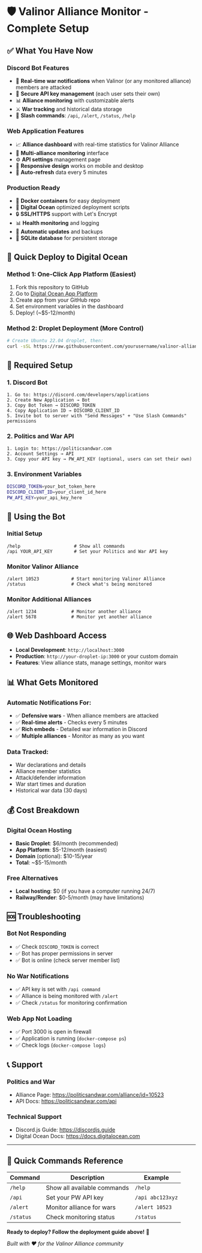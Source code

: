 # 🛡️ Valinor Alliance Monitor - Complete Setup

## ✅ What You Have Now

### **Discord Bot Features**
- 🔔 **Real-time war notifications** when Valinor (or any monitored alliance) members are attacked
- 🔑 **Secure API key management** (each user sets their own)
- 📊 **Alliance monitoring** with customizable alerts
- ⚔️ **War tracking** and historical data storage
- 🤖 **Slash commands**: `/api`, `/alert`, `/status`, `/help`

### **Web Application Features**
- 📈 **Alliance dashboard** with real-time statistics for Valinor Alliance
- 🎯 **Multi-alliance monitoring** interface
- ⚙️ **API settings** management page
- 📱 **Responsive design** works on mobile and desktop
- 🔄 **Auto-refresh** data every 5 minutes

### **Production Ready**
- 🐳 **Docker containers** for easy deployment
- 🌊 **Digital Ocean** optimized deployment scripts
- 🔒 **SSL/HTTPS** support with Let's Encrypt
- 📊 **Health monitoring** and logging
- 🔄 **Automatic updates** and backups
- 💾 **SQLite database** for persistent storage

## 🚀 Quick Deploy to Digital Ocean

### **Method 1: One-Click App Platform** (Easiest)
1. Fork this repository to GitHub
2. Go to [Digital Ocean App Platform](https://cloud.digitalocean.com/apps)
3. Create app from your GitHub repo
4. Set environment variables in the dashboard
5. Deploy! (~$5-12/month)

### **Method 2: Droplet Deployment** (More Control)
```bash
# Create Ubuntu 22.04 droplet, then:
curl -sSL https://raw.githubusercontent.com/yourusername/valinor-alliance-monitor/main/deploy-digital-ocean.sh | bash
```

## 🔧 Required Setup

### **1. Discord Bot**
```
1. Go to: https://discord.com/developers/applications
2. Create New Application → Bot
3. Copy Bot Token → DISCORD_TOKEN
4. Copy Application ID → DISCORD_CLIENT_ID
5. Invite bot to server with "Send Messages" + "Use Slash Commands" permissions
```

### **2. Politics and War API**
```
1. Login to: https://politicsandwar.com
2. Account Settings → API
3. Copy your API key → PW_API_KEY (optional, users can set their own)
```

### **3. Environment Variables**
```bash
DISCORD_TOKEN=your_bot_token_here
DISCORD_CLIENT_ID=your_client_id_here  
PW_API_KEY=your_api_key_here
```

## 📱 Using the Bot

### **Initial Setup**
```
/help                    # Show all commands
/api YOUR_API_KEY        # Set your Politics and War API key
```

### **Monitor Valinor Alliance**
```
/alert 10523            # Start monitoring Valinor Alliance
/status                 # Check what's being monitored
```

### **Monitor Additional Alliances**
```
/alert 1234             # Monitor another alliance
/alert 5678             # Monitor yet another alliance
```

## 🌐 Web Dashboard Access

- **Local Development**: `http://localhost:3000`
- **Production**: `http://your-droplet-ip:3000` or your custom domain
- **Features**: View alliance stats, manage settings, monitor wars

## 📊 What Gets Monitored

### **Automatic Notifications For:**
- ✅ **Defensive wars** - When alliance members are attacked
- ✅ **Real-time alerts** - Checks every 5 minutes
- ✅ **Rich embeds** - Detailed war information in Discord
- ✅ **Multiple alliances** - Monitor as many as you want

### **Data Tracked:**
- War declarations and details
- Alliance member statistics  
- Attack/defender information
- War start times and duration
- Historical war data (30 days)

## 💰 Cost Breakdown

### **Digital Ocean Hosting**
- **Basic Droplet**: $6/month (recommended)
- **App Platform**: $5-12/month (easiest)
- **Domain** (optional): $10-15/year
- **Total**: ~$5-15/month

### **Free Alternatives**
- **Local hosting**: $0 (if you have a computer running 24/7)
- **Railway/Render**: $0-5/month (may have limitations)

## 🆘 Troubleshooting

### **Bot Not Responding**
- ✅ Check `DISCORD_TOKEN` is correct
- ✅ Bot has proper permissions in server
- ✅ Bot is online (check server member list)

### **No War Notifications**
- ✅ API key is set with `/api command`
- ✅ Alliance is being monitored with `/alert`
- ✅ Check `/status` for monitoring confirmation

### **Web App Not Loading**  
- ✅ Port 3000 is open in firewall
- ✅ Application is running (`docker-compose ps`)
- ✅ Check logs (`docker-compose logs`)

## 📞 Support

### **Politics and War**
- Alliance Page: https://politicsandwar.com/alliance/id=10523
- API Docs: https://politicsandwar.com/api

### **Technical Support**
- Discord.js Guide: https://discordjs.guide
- Digital Ocean Docs: https://docs.digitalocean.com

---

## 🎯 Quick Commands Reference

| Command | Description | Example |
|---------|-------------|---------|
| `/help` | Show all available commands | `/help` |
| `/api` | Set your PW API key | `/api abc123xyz` |
| `/alert` | Monitor alliance for wars | `/alert 10523` |
| `/status` | Check monitoring status | `/status` |

**Ready to deploy? Follow the deployment guide above!** 🚀

*Built with ❤️ for the Valinor Alliance community*

